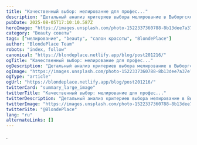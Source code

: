 ```yaml
---
title: "Качественный выбор: мелирование для профес..."
description: "Детальный анализ критериев выбора мелирование в Выборгском районе. Профессиональный разбор ключевых параметров. Доверьте выбор опытным специалистам нашего салона."
pubDate: 2025-08-05T17:10:10.587Z
heroImage: "https://images.unsplash.com/photo-1522337360788-8b13dee7a37e?q=80&w=800&auto=format&fit=crop"
category: "Beauty советы"
tags: ["мелирование", "beauty", "салон красоты", "BlondePlace"]
author: "BlondePlace Team"
robots: "index, follow"
canonical: "https://blondeplace.netlify.app/blog/post201216/"
ogTitle: "Качественный выбор: мелирование для профес..."
ogDescription: "Детальный анализ критериев выбора мелирование в Выборгском районе. Профессиональный разбор ключевых параметров. Доверьте выбор опытным специалистам нашего салона."
ogImage: "https://images.unsplash.com/photo-1522337360788-8b13dee7a37e?q=80&w=800&auto=format&fit=crop"
ogType: "article"
ogUrl: "https://blondeplace.netlify.app/blog/post201216/"
twitterCard: "summary_large_image"
twitterTitle: "Качественный выбор: мелирование для профес..."
twitterDescription: "Детальный анализ критериев выбора мелирование в Выборгском районе. Профессиональный разбор ключевых параметров. Доверьте выбор опытным специалистам нашего салона."
twitterImage: "https://images.unsplash.com/photo-1522337360788-8b13dee7a37e?q=80&w=800&auto=format&fit=crop"
twitterSite: "@BlondePlace"
lang: "ru"
alternateLinks: []
---
```


<script type="application/ld+json">
{
  "@context": "https://schema.org",
  "@type": "HowTo",
  "name": "Качественный выбор: мелирование для профес...",
  "description": "Детальный анализ критериев выбора мелирование в Выборгском районе. Профессиональный разбор ключевых параметров. Доверьте выбор опытным специалистам нашего салона.",
  "image": {
    "@type": "ImageObject",
    "url": "https://images.unsplash.com/photo-1522337360788-8b13dee7a37e?q=80&w=800&auto=format&fit=crop"
  },
  "aggregateRating": {
    "@type": "AggregateRating",
    "ratingValue": "4.8",
    "reviewCount": 385,
    "bestRating": "5",
    "worstRating": "1"
  },
  "publisher": {
    "@type": "Organization",
    "name": "BlondePlace Beauty Blog",
    "logo": {
      "@type": "ImageObject",
      "url": "https://blondeplace.netlify.app/favicon.svg"
    }
  },
  "datePublished": "2025-08-05T17:10:10.587Z",
  "dateModified": "2025-08-05T17:10:10.587Z",
  "author": {
    "@type": "Person",
    "name": "Эксперт BlondePlace"
  },
  "mainEntityOfPage": {
    "@type": "WebPage",
    "@id": "https://blondeplace.netlify.app/blog/post201216/"
  }
}
</script>

.